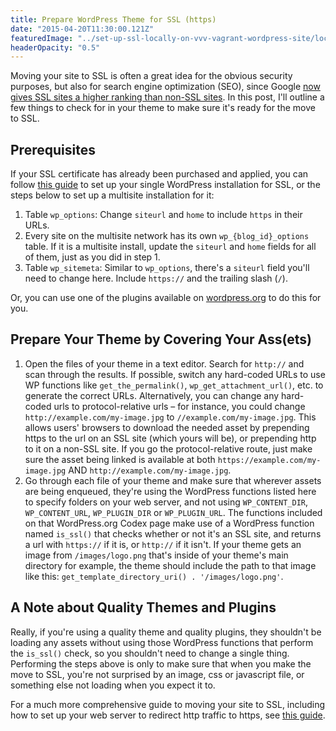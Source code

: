 ```yaml
---
title: Prepare WordPress Theme for SSL (https)
date: "2015-04-20T11:30:00.121Z"
featuredImage: "../set-up-ssl-locally-on-vvv-vagrant-wordpress-site/locks.jpg"
headerOpacity: "0.5"
---
```


Moving your site to SSL is often a great idea for the obvious security purposes, but also for search engine optimization (SEO), since Google [now gives SSL sites a higher ranking than non-SSL sites](http://searchengineland.com/google-starts-giving-ranking-boost-secure-httpsssl-sites-199446). In this post, I'll outline a few things to check for in your theme to make sure it's ready for the move to SSL.

## Prerequisites

If your SSL certificate has already been purchased and applied, you can follow [this guide](http://www.wpbeginner.com/wp-tutorials/how-to-add-ssl-and-https-in-wordpress/) to set up your single WordPress installation for SSL, or the steps below to set up a multisite installation for it:

1. Table `wp_options`: Change `siteurl` and `home` to include `https` in their URLs.
1. Every site on the multisite network has its own `wp_{blog_id}_options` table. If it is a multisite install, update the `siteurl` and `home` fields for all of them, just as you did in step 1.
1. Table `wp_sitemeta`: Similar to `wp_options`, there's a `siteurl` field you'll need to change here. Include `https://` and the trailing slash (`/`).

Or, you can use one of the plugins available on [wordpress.org](http://wordpress.org/plugins/) to do this for you.

## Prepare Your Theme by Covering Your Ass(ets)

1. Open the files of your theme in a text editor. Search for `http://` and scan through the results. If possible, switch any hard-coded URLs to use WP functions like `get_the_permalink()`, `wp_get_attachment_url()`, etc. to generate the correct URLs. Alternatively, you can change any hard-coded urls to protocol-relative urls – for instance, you could change `http://example.com/my-image.jpg` to `//example.com/my-image.jpg`. This allows users' browsers to download the needed asset by prepending https to the url on an SSL site (which yours will be), or prepending http to it on a non-SSL site. If you go the protocol-relative route, just make sure the asset being linked is available at both `https://example.com/my-image.jpg` AND `http://example.com/my-image.jpg`.
1. Go through each file of your theme and make sure that wherever assets are being enqueued, they're using the WordPress functions listed here to specify folders on your web server, and not using `WP_CONTENT_DIR`, `WP_CONTENT_URL`, `WP_PLUGIN_DIR` or `WP_PLUGIN_URL`. The functions included on that WordPress.org Codex page make use of a WordPress function named `is_ssl()` that checks whether or not it's an SSL site, and returns a url with `https://` if it is, or `http://` if it isn't. If your theme gets an image from `/images/logo.png` that's inside of your theme's main directory for example, the theme should include the path to that image like this: `get_template_directory_uri() . '/images/logo.png'`.

## A Note about Quality Themes and Plugins

Really, if you're using a quality theme and quality plugins, they shouldn't be loading any assets without using those WordPress functions that perform the `is_ssl()` check, so you shouldn't need to change a single thing. Performing the steps above is only to make sure that when you make the move to SSL, you're not surprised by an image, css or javascript file, or something else not loading when you expect it to.

For a much more comprehensive guide to moving your site to SSL, including how to set up your web server to redirect http traffic to https, see [this guide](https://yoast.com/move-website-https-ssl/).
